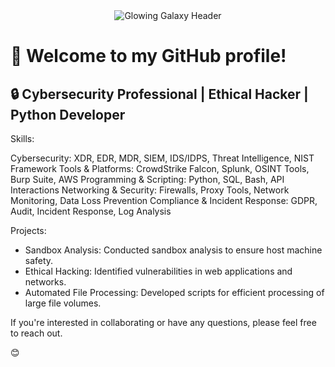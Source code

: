 <div align="center">
  <img src="https://i.imgur.com/yaoGJwi.gif" alt="Glowing Galaxy Header">
</div>

# 👋 Welcome to my GitHub profile!

## 🔒 Cybersecurity Professional | Ethical Hacker | Python Developer

Skills:

Cybersecurity: XDR, EDR, MDR, SIEM, IDS/IDPS, Threat Intelligence, NIST Framework
Tools & Platforms: CrowdStrike Falcon, Splunk, OSINT Tools, Burp Suite, AWS
Programming & Scripting: Python, SQL, Bash, API Interactions
Networking & Security: Firewalls, Proxy Tools, Network Monitoring, Data Loss Prevention
Compliance & Incident Response: GDPR, Audit, Incident Response, Log Analysis

Projects:

- Sandbox Analysis: Conducted sandbox analysis to ensure host machine safety.
- Ethical Hacking: Identified vulnerabilities in web applications and networks.
- Automated File Processing: Developed scripts for efficient processing of large file volumes.

If you're interested in collaborating or have any questions, please feel free to reach out.

😊
